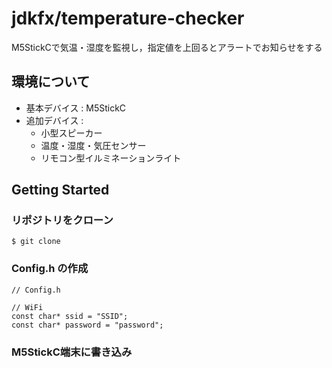 # jdkfx/temperature-checker

M5StickCで気温・湿度を監視し，指定値を上回るとアラートでお知らせをする

## 環境について

- 基本デバイス : M5StickC
- 追加デバイス :
    - 小型スピーカー
    - 温度・湿度・気圧センサー
    - リモコン型イルミネーションライト

## Getting Started

### リポジトリをクローン

```
$ git clone
```

### Config.h の作成
```
// Config.h

// WiFi
const char* ssid = "SSID";
const char* password = "password";
```

### M5StickC端末に書き込み